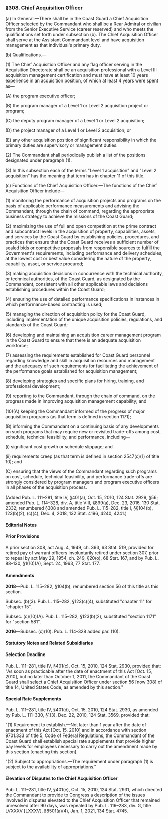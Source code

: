 ### §308. Chief Acquisition Officer ###

(a) In General.—There shall be in the Coast Guard a Chief Acquisition Officer selected by the Commandant who shall be a Rear Admiral or civilian from the Senior Executive Service (career reserved) and who meets the qualifications set forth under subsection (b). The Chief Acquisition Officer shall serve at the Assistant Commandant level and have acquisition management as that individual's primary duty.

(b) Qualifications.—

(1) The Chief Acquisition Officer and any flag officer serving in the Acquisition Directorate shall be an acquisition professional with a Level III acquisition management certification and must have at least 10 years experience in an acquisition position, of which at least 4 years were spent as—

(A) the program executive officer;

(B) the program manager of a Level 1 or Level 2 acquisition project or program;

(C) the deputy program manager of a Level 1 or Level 2 acquisition;

(D) the project manager of a Level 1 or Level 2 acquisition; or

(E) any other acquisition position of significant responsibility in which the primary duties are supervisory or management duties.

(2) The Commandant shall periodically publish a list of the positions designated under paragraph (1).

(3) In this subsection each of the terms "Level 1 acquisition" and "Level 2 acquisition" has the meaning that term has in chapter 11 of this title.

(c) Functions of the Chief Acquisition Officer.—The functions of the Chief Acquisition Officer include—

(1) monitoring the performance of acquisition projects and programs on the basis of applicable performance measurements and advising the Commandant, through the chain of command, regarding the appropriate business strategy to achieve the missions of the Coast Guard;

(2) maximizing the use of full and open competition at the prime contract and subcontract levels in the acquisition of property, capabilities, assets, and services by the Coast Guard by establishing policies, procedures, and practices that ensure that the Coast Guard receives a sufficient number of sealed bids or competitive proposals from responsible sources to fulfill the Government's requirements, including performance and delivery schedules, at the lowest cost or best value considering the nature of the property, capability, asset, or service procured;

(3) making acquisition decisions in concurrence with the technical authority, or technical authorities, of the Coast Guard, as designated by the Commandant, consistent with all other applicable laws and decisions establishing procedures within the Coast Guard;

(4) ensuring the use of detailed performance specifications in instances in which performance-based contracting is used;

(5) managing the direction of acquisition policy for the Coast Guard, including implementation of the unique acquisition policies, regulations, and standards of the Coast Guard;

(6) developing and maintaining an acquisition career management program in the Coast Guard to ensure that there is an adequate acquisition workforce;

(7) assessing the requirements established for Coast Guard personnel regarding knowledge and skill in acquisition resources and management and the adequacy of such requirements for facilitating the achievement of the performance goals established for acquisition management;

(8) developing strategies and specific plans for hiring, training, and professional development;

(9) reporting to the Commandant, through the chain of command, on the progress made in improving acquisition management capability; and

(10)(A) keeping the Commandant informed of the progress of major acquisition programs (as that term is defined in section 1171);

(B) informing the Commandant on a continuing basis of any developments on such programs that may require new or revisited trade-offs among cost, schedule, technical feasibility, and performance, including—

(i) significant cost growth or schedule slippage; and

(ii) requirements creep (as that term is defined in section 2547(c)(1) of title 10); and

(C) ensuring that the views of the Commandant regarding such programs on cost, schedule, technical feasibility, and performance trade-offs are strongly considered by program managers and program executive officers in all phases of the acquisition process.

(Added Pub. L. 111–281, title IV, §401(a), Oct. 15, 2010, 124 Stat. 2929, §56; amended Pub. L. 114–328, div. A, title VIII, §899(a), Dec. 23, 2016, 130 Stat. 2332; renumbered §308 and amended Pub. L. 115–282, title I, §§104(b), 123(b)(2), (c)(4), Dec. 4, 2018, 132 Stat. 4196, 4240, 4241.)

#### **Editorial Notes** ####

#### Prior Provisions ####

A prior section 308, act Aug. 4, 1949, ch. 393, 63 Stat. 519, provided for retired pay of warrant officers involuntarily retired under section 307, prior to repeal by act May 29, 1954, ch. 249, §20(o), 68 Stat. 167, and by Pub. L. 88–130, §1(10)(A), Sept. 24, 1963, 77 Stat. 177.

#### Amendments ####

**2018**—Pub. L. 115–282, §104(b), renumbered section 56 of this title as this section.

Subsec. (b)(3). Pub. L. 115–282, §123(c)(4), substituted "chapter 11" for "chapter 15".

Subsec. (c)(10)(A). Pub. L. 115–282, §123(b)(2), substituted "section 1171" for "section 581".

**2016**—Subsec. (c)(10). Pub. L. 114–328 added par. (10).

#### **Statutory Notes and Related Subsidiaries** ####

#### Selection Deadline ####

Pub. L. 111–281, title IV, §401(c), Oct. 15, 2010, 124 Stat. 2930, provided that: "As soon as practicable after the date of enactment of this Act [Oct. 15, 2010], but no later than October 1, 2011, the Commandant of the Coast Guard shall select a Chief Acquisition Officer under section 56 [now 308] of title 14, United States Code, as amended by this section."

#### Special Rate Supplements ####

Pub. L. 111–281, title IV, §401(d), Oct. 15, 2010, 124 Stat. 2930, as amended by Pub. L. 111–330, §1(3), Dec. 22, 2010, 124 Stat. 3569, provided that:

"(1) Requirement to establish.—Not later than 1 year after the date of enactment of this Act [Oct. 15, 2010] and in accordance with section 9701.333 of title 5, Code of Federal Regulations, the Commandant of the Coast Guard shall establish special rate supplements that provide higher pay levels for employees necessary to carry out the amendment made by this section [enacting this section].

"(2) Subject to appropriations.—The requirement under paragraph (1) is subject to the availability of appropriations."

#### Elevation of Disputes to the Chief Acquisition Officer ####

Pub. L. 111–281, title IV, §401(e), Oct. 15, 2010, 124 Stat. 2931, which directed the Commandant to provide to Congress a description of the issues involved in disputes elevated to the Chief Acquisition Officer that remained unresolved after 90 days, was repealed by Pub. L. 116–283, div. G, title LVXXXV [LXXXV], §8501(a)(4), Jan. 1, 2021, 134 Stat. 4745.